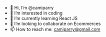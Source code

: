 - 👋 Hi, I’m @camiparry
- 👀 I’m interested in coding
- 🌱 I’m currently learning React JS
- 💞️ I’m looking to collaborate on Ecommerces
- 📫 How to reach me: camiparry@gmail.com

<!---
camiparry/camiparry is a ✨ special ✨ repository because its `README.md` (this file) appears on your GitHub profile.
You can click the Preview link to take a look at your changes.
--->
